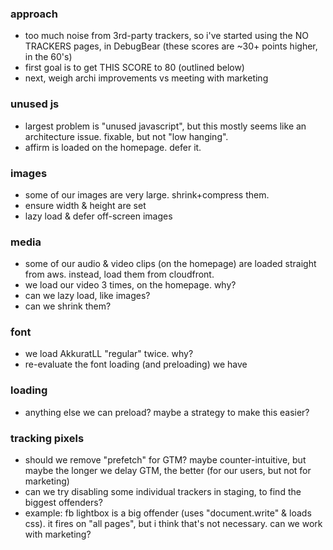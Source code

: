 ### approach

- too much noise from 3rd-party trackers, so i've started using the NO TRACKERS pages, in DebugBear (these scores are ~30+ points higher, in the 60's)
- first goal is to get THIS SCORE to 80 (outlined below)
- next, weigh archi improvements vs meeting with marketing

### unused js

- largest problem is "unused javascript", but this mostly seems like an architecture issue. fixable, but not "low hanging".
- affirm is loaded on the homepage. defer it.

### images

- some of our images are very large. shrink+compress them.
- ensure width & height are set
- lazy load & defer off-screen images

### media

- some of our audio & video clips (on the homepage) are loaded straight from aws. instead, load them from cloudfront.
- we load our video 3 times, on the homepage. why?
- can we lazy load, like images?
- can we shrink them?

### font

- we load AkkuratLL "regular" twice. why?
- re-evaluate the font loading (and preloading) we have

### loading

- anything else we can preload? maybe a strategy to make this easier?

### tracking pixels

- should we remove "prefetch" for GTM? maybe counter-intuitive, but maybe the longer we delay GTM, the better (for our users, but not for marketing)
- can we try disabling some individual trackers in staging, to find the biggest offenders?
- example: fb lightbox is a big offender (uses "document.write" & loads css). it fires on "all pages", but i think that's not necessary. can we work with marketing?
